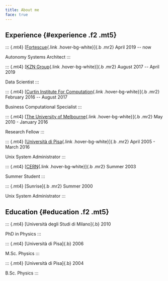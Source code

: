 ```yaml
---
title: About me
face: true
---
```


Experience {#experience .f2 .mt5}
----------

::: {.mt4}
[[Fortescue](https://www.fmgl.com.au){.link .hover-bg-white}]{.b .mr2}
April
2019 -- now

Autonomy Systems Architect
:::

::: {.mt4}
[[KZN Group](https://kzn.io){.link .hover-bg-white}]{.b .mr2} August
2017 -- April 2019

Data Scientist
:::

::: {.mt4}
[[Curtin Institute For
Computation](https://computation.curtin.edu.au){.link
.hover-bg-white}]{.b .mr2} February 2016 -- August 2017

Business Computational Specialist
:::

::: {.mt4}
[[The University of Melbourne](https://ms.unimelb.edu.au){.link
.hover-bg-white}]{.b .mr2} May 2010 - January 2016

Research Fellow
:::

::: {.mt4}
[[Università di Pisa](https://www.unipi.it){.link .hover-bg-white}]{.b
.mr2} April 2005 - March 2016

Unix System Administrator
:::

::: {.mt4}
[[CERN](https://cern.ch){.link .hover-bg-white}]{.b .mr2} Summer 2003

Summer Student
:::

::: {.mt4}
[Sunrise]{.b .mr2} Summer 2000

Unix System Administrator
:::

Education {#education .f2 .mt5}
---------

::: {.mt4}
[Università degli Studi di Milano]{.b} 2010

PhD in Physics
:::

::: {.mt4}
[Università di Pisa]{.b} 2006

M.Sc. Physics
:::

::: {.mt4}
[Università di Pisa]{.b} 2004

B.Sc. Physics
:::
